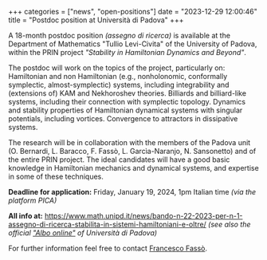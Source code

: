+++
categories = ["news", "open-positions"]
date = "2023-12-29 12:00:46"
title = "Postdoc position at Università di Padova"
+++

A 18-month postdoc position *(assegno di ricerca)* is available at the 
Department of Mathematics "Tullio Levi-Civita" of the University of Padova, 
within the PRIN project *"Stability in Hamiltonian Dynamics and
Beyond"*.

The postdoc will work on the topics of the project, particularly on:
Hamiltonian and non Hamiltonian (e.g., nonholonomic, conformally
symplectic, almost-symplectic) systems, including integrability and
(extensions of) KAM and Nekhoroshev theories. Billiards and
billiard-like systems, including their connection with symplectic
topology. Dynamics and stability properties of Hamiltonian dynamical
systems with singular potentials, including vortices. Convergence to
attractors in dissipative systems.

The research will be in collaboration with the members of the Padova
unit (O. Bernardi, L. Baracco, F. Fassò, L. Garcìa-Naranjo, N.
Sansonetto) and of the entire PRIN project. The ideal candidates will have a
good basic knowledge in Hamiltonian mechanics and dynamical systems, and
expertise in some of these techniques.

**Deadline for application:** Friday, January 19, 2024, 1pm Italian time 
*(via the platform PICA)* 

**All info at:** <https://www.math.unipd.it/news/bando-n-22-2023-per-n-1-assegno-di-ricerca-stabilita-in-sistemi-hamiltoniani-e-oltre/> 
*(see also the official ["Albo online"](https://www.unipd.it/albo-on-line) 
of Università di Padova)* 

For further information feel free to contact 
[Francesco Fassò](mailto:fasso@math.unipd.it).

